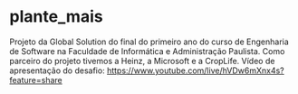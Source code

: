 # plante_mais
Projeto da Global Solution do final do primeiro ano do curso de Engenharia de Software na Faculdade de Informática e Administração Paulista. Como parceiro do projeto tivemos a Heinz, a Microsoft e a CropLife. Vídeo de apresentação do desafio: https://www.youtube.com/live/hVDw6mXnx4s?feature=share

